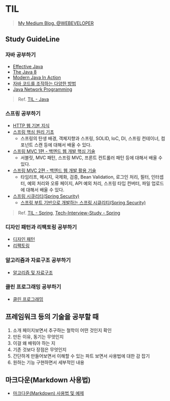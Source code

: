 # TIL
  
> [My Medium Blog. @WEBEVELOPER](https://medium.com/webeveloper)

## Study GuideLine

### 자바 공부하기

- [Effective Java](https://github.com/BAEKJungHo/effectiveJava)
- [The Java 8](https://github.com/BAEKJungHo/the-java-8)
- [Modern Java In Action](https://github.com/BAEKJungHo/modern-java-in-action)
- [자바 코드를 조작하는 다양한 방법](https://github.com/BAEKJungHo/the_java_manipulate_code)
- [Java Network Programming](https://github.com/BAEKJungHo/java_network_programming)

> Ref. [TIL - Java](https://github.com/BAEKJungHo/TIL/tree/master/Java)

### 스프링 공부하기

- [HTTP 웹 기본 지식](https://github.com/BAEKJungHo/inflearn-http)
- [스프링 핵심 원리 기초](https://github.com/BAEKJungHo/spring-core-principle)
  - 스프링의 탄생 배경, 객체지향과 스프링, SOLID, IoC, DI, 스프링 컨테이너, 컴포넌트 스캔 등에 대해서 배울 수 있다.
- [스프링 MVC 1편 - 백엔드 웹 개발 핵심 기술](https://github.com/BAEKJungHo/springmvc-project1)
  - 서블릿, MVC 패턴, 스프링 MVC, 프론트 컨트롤러 패턴 등에 대해서 배울 수 있다.
- [스프링 MVC 2편 - 백엔드 웹 개발 활용 기술](https://github.com/BAEKJungHo/springmvc-project2)
  - 타임리프, 메시지, 국제화, 검증, Bean Validation, 로그인 처리, 필터, 인터셉터, 예외 처리와 오류 페이지, API 예외 처리, 스프링 타입 컨버터, 파일 업로드에 대해서 배울 수 있다.
- [스프링 시큐리티(Spring Security)](https://github.com/BAEKJungHo/spring-security)
  - [스프링 부트 기반으로 개발하는 스프링 시큐리티(Spring Security)](https://github.com/BAEKJungHo/spring-boot-security)

> Ref. [TIL - Spring](https://github.com/BAEKJungHo/TIL/tree/master/Spring), [Tech-Interview-Study - Spring](https://github.com/BAEKJungHo/tech-interview-study/tree/main/Spring)

### 디자인 패턴과 리팩토링 공부하기

- [디자인 패턴](https://github.com/BAEKJungHo/designpattern/tree/master/DESIGNPATTERN)
- [리팩토링](https://github.com/BAEKJungHo/designpattern/tree/master/REFACTORING)

### 알고리즘과 자료구조 공부하기

- [알고리즘 및 자료구조](https://github.com/BAEKJungHo/algorithms)

### 클린 프로그래밍 공부하기

- [클린 프로그래밍](https://github.com/BAEKJungHo/clean-programming)

## 프레임워크 등의 기술을 공부할 때

1. 소개 페이지보면서 추구하는 철학이 어떤 것인지 확인
2. 만든 이유, 동기는 무엇인지
3. 이걸 왜 배워야 하는 지
4. 기존 것보다 장점은 무엇인지
5. 간단하게 만들어보면서 이해할 수 있는 파트 보면서 사용법에 대한 감 잡기
6. 원하는 기능 구현하면서 세부적인 내용 

## 마크다운(Markdown 사용법)

- [마크다운(Markdown) 사용법 및 예제](https://theorydb.github.io/envops/2019/05/22/envops-blog-how-to-use-md/)
